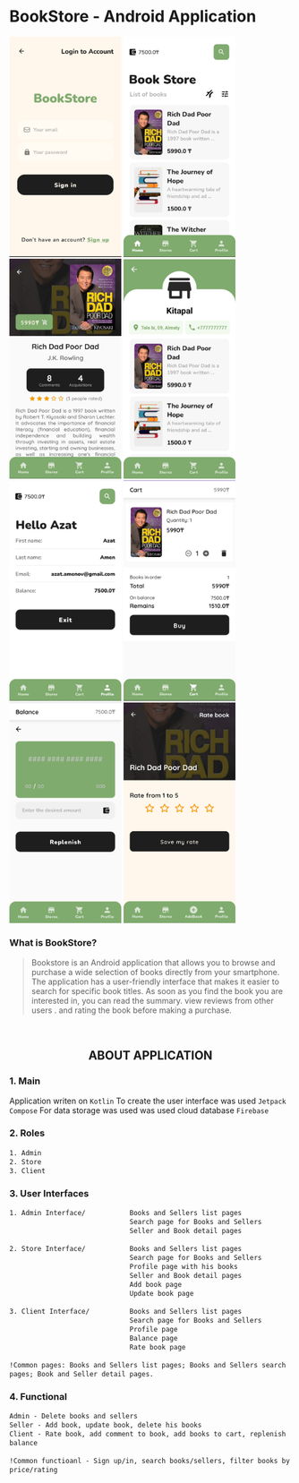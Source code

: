 # BookStore - Android Application

<img src="https://github.com/azikkw/BookStore/blob/main/previews/SignIn.jpg" width="200"> <img src="https://github.com/azikkw/BookStore/blob/main/previews/HomePage.jpg" width="200"> <img src="https://github.com/azikkw/BookStore/blob/main/previews/BookPage.jpg" width="200"> <img src="https://github.com/azikkw/BookStore/blob/main/previews/StorePage.jpg" width="200"> <img src="https://github.com/azikkw/BookStore/blob/main/previews/Profile.jpg" width="200"> <img src="https://github.com/azikkw/BookStore/blob/main/previews/Cart.jpg" width="200"> <img src="https://github.com/azikkw/BookStore/blob/main/previews/Balance.jpg" width="200"> <img src="https://github.com/azikkw/BookStore/blob/main/previews/RateBook.jpg" width="200">

### What is BookStore?
> Bookstore is an Android application that allows you to browse and purchase a wide selection of books directly from your smartphone. The application has a user-friendly interface that makes it easier to search for specific book titles. As soon as you find the book you are interested in, you can read the summary. view reviews from other users . and rating the book before making a purchase.
  
⠀  
<h2 align="center">ABOUT APPLICATION</h2>

### 1. Main
Application writen on `Kotlin`
To create the user interface was used `Jetpack Compose`
For data storage was used was used cloud database `Firebase`

### 2. Roles
  
    1. Admin
    2. Store
    3. Client
    
### 3. User Interfaces
  
    1. Admin Interface/           Books and Sellers list pages
                                  Search page for Books and Sellers
                                  Seller and Book detail pages
                                           
    2. Store Interface/           Books and Sellers list pages
                                  Search page for Books and Sellers
                                  Profile page with his books
                                  Seller and Book detail pages
                                  Add book page
                                  Update book page
    
    3. Client Interface/          Books and Sellers list pages
                                  Search page for Books and Sellers
                                  Profile page
                                  Balance page
                                  Rate book page
                                  
    !Common pages: Books and Sellers list pages; Books and Sellers search pages; Book and Seller detail pages.
    
### 4. Functional

    Admin - Delete books and sellers
    Seller - Add book, update book, delete his books
    Client - Rate book, add comment to book, add books to cart, replenish balance
    
    !Common functioanl - Sign up/in, search books/sellers, filter books by price/rating
